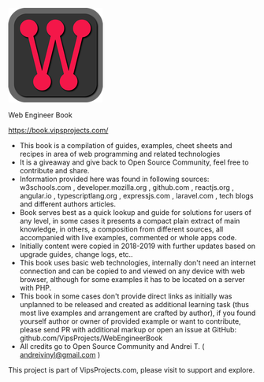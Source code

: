 ![Web Engineer Book logo](logo192.png)

Web Engineer Book

https://book.vipsprojects.com/

- This book is a compilation of guides, examples, cheet sheets and recipes in area of web programming and related technologies
- It is a giveaway and give back to Open Source Community, feel free to contribute and share.
- Information provided here was found in following sources: w3schools.com , developer.mozilla.org , github.com , reactjs.org , angular.io , typescriptlang.org , expressjs.com , laravel.com , tech blogs and different authors articles.
- Book serves best as a quick lookup and guide for solutions for users of any level, in some cases it presents a compact plain extract of main knowledge, in others, a composition from different sources, all accompanied with live examples, commented or whole apps code.
- Initially content were copied in 2018-2019 with further updates based on upgrade guides, change logs, etc..
- This book uses basic web technologies, internally don't need an internet connection and can be copied to and viewed on any device with web browser, although for some examples it has to be located on a server with PHP.
- This book in some cases don't provide direct links as initially was unplanned to be released and created as additional learning task (thus most live examples and arrangement are crafted by author), if you found yourself author or owner of provided example or want to contribute, please send PR with additional markup or open an issue at GitHub: github.com/VipsProjects/WebEngineerBook
- All credits go to Open Source Community and Andrei T. ( andreivinyl@gmail.com )

This project is part of VipsProjects.com, please visit to support and explore.